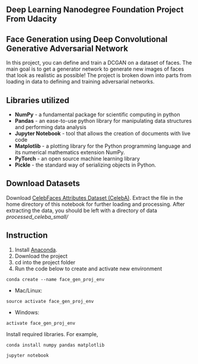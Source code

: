 ## Deep Learning Nanodegree Foundation Project From Udacity

## Face Generation using Deep Convolutional Generative Adversarial Network

In this project, you can define and train a DCGAN on a dataset of faces. The main goal is to get a generator network to generate new images of faces that look as realistic as possible! The project is broken down into parts from loading in data to defining and training adversarial networks. 

## Libraries utilized

- **NumPy** - a fundamental package for scientific computing in python
- **Pandas** - an ease-to-use python library for manipulating data structures and performing data analysis
- **Jupyter Notebook** - tool that allows the creation of documents with live code
- **Matplotlib** - a plotting library for the Python programming language and its numerical mathematics extension NumPy.
- **PyTorch** - an open source machine learning library
- **Pickle** - the standard way of serializing objects in Python.

## Download Datasets
Download [CelebFaces Attributes Dataset (CelebA)](https://s3.amazonaws.com/video.udacity-data.com/topher/2018/November/5be7eb6f_processed-celeba-small/processed-celeba-small.zip). Extract the file in the home directory of this notebook for further loading and processing. After extracting the data, you should be left with a directory of data *processed_celeba_small/*

## Instruction

1. Install [Anaconda](https://www.anaconda.com/distribution/).
2. Download the project
3. cd into the project folder
4. Run the code below to create and activate new environment

```
conda create --name face_gen_proj_env
```
 - Mac/Linux: 
```
source activate face_gen_proj_env 
```
 - Windows:
```
activate face_gen_proj_env
```
Install required libraries. For example, 
```
conda install numpy pandas matplotlib
```
```
jupyter notebook
```
